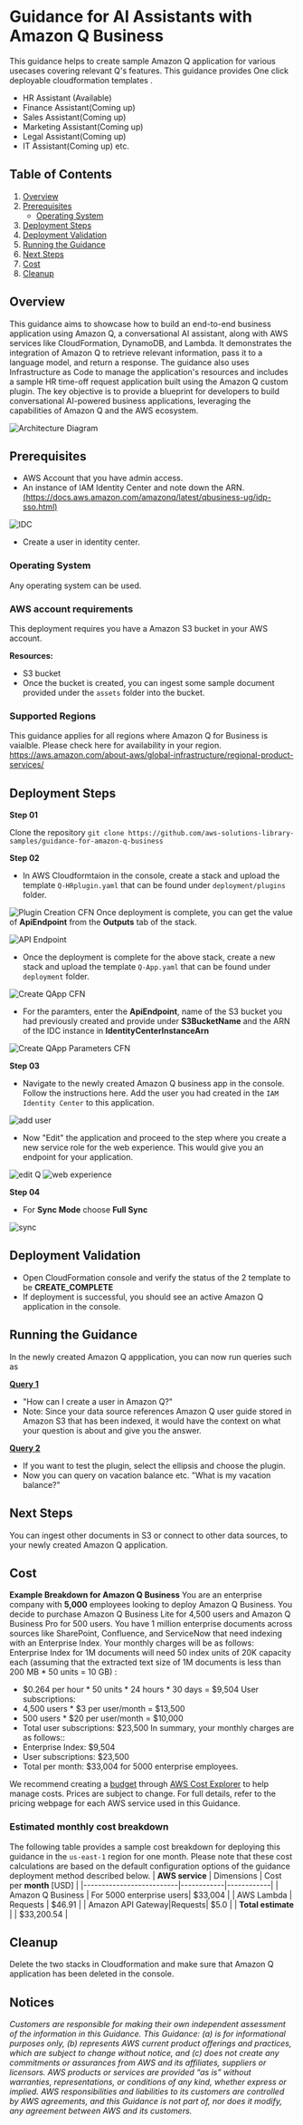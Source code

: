 # Guidance for AI Assistants with Amazon Q Business

This guidance helps to create sample Amazon Q application for various usecases covering relevant Q's features. This guidance provides One click deployable cloudformation templates .

* HR Assistant (Available)
* Finance Assistant(Coming up)
* Sales Assistant(Coming up)
* Marketing Assistant(Coming up)
* Legal Assistant(Coming up)
* IT Assistant(Coming up)
etc.

## Table of Contents 

1. [Overview](#overview)
2. [Prerequisites](#prerequisites)
    - [Operating System](#operating-system)
3. [Deployment Steps](#deployment-steps)
4. [Deployment Validation](#deployment-validation)
5. [Running the Guidance](#running-the-guidance)
6. [Next Steps](#next-steps)
7. [Cost](#cost)
8. [Cleanup](#cleanup)

## Overview

This guidance aims to showcase how to build an end-to-end business application using Amazon Q, a conversational AI assistant, along with AWS services like CloudFormation, DynamoDB, and Lambda. It demonstrates the integration of Amazon Q to retrieve relevant information, pass it to a language model, and return a response. The guidance also uses Infrastructure as Code to manage the application's resources and includes a sample HR time-off request application built using the Amazon Q custom plugin. The key objective is to provide a blueprint for developers to build conversational AI-powered business applications, leveraging the capabilities of Amazon Q and the AWS ecosystem.

![Architecture Diagram](./assets/archdiagram.png)

## Prerequisites 
- AWS Account that you have admin access.
-  An instance of IAM Identity Center and note down the ARN. [(https://docs.aws.amazon.com/amazonq/latest/qbusiness-ug/idp-sso.html)](https://docs.aws.amazon.com/singlesignon/latest/userguide/get-set-up-for-idc.html)

![IDC](assets/IDC.png?raw=true "IDC")
-  Create a user in identity center.

### Operating System 

Any operating system can be used.

### AWS account requirements

This deployment requires you have a Amazon S3 bucket in your AWS account.

**Resources:**
- S3 bucket 
- Once the bucket is created, you can ingest some sample document provided under the `assets` folder into the bucket.


### Supported Regions 

This guidance applies for all regions where Amazon Q for Business is vaialble. Please check here for availability in your region. https://aws.amazon.com/about-aws/global-infrastructure/regional-product-services/


## Deployment Steps

**Step 01**

Clone the repository ```git clone https://github.com/aws-solutions-library-samples/guidance-for-amazon-q-business ```

**Step 02**


- In AWS Cloudformtaion in the console, create a stack and upload the template `Q-HRplugin.yaml` that can be found under `deployment/plugins` folder.


![Plugin Creation CFN](assets/CreatePluginCFN.png?raw=true "Create Plugin CFN")
Once deployment is complete, you can get the value of  **ApiEndpoint** from the **Outputs** tab of the stack.

![API Endpoint](assets/APIEndpoint.png?raw=true "API Endpoint")
- Once the deployment is complete for the above stack, create a new stack and upload the template `Q-App.yaml` that can be found under `deployment` folder.

![Create QApp CFN](assets/CreateQAppCFN.png?raw=true "Create QApp CFN")
- For the paramters, enter the **ApiEndpoint**, name of the S3 bucket you had previously created and provide under **S3BucketName** and the ARN of the IDC instance in **IdentityCenterInstanceArn**

![Create QApp Parameters CFN](assets/CreateQAppParametersCFN.png?raw=true "Create QApp Parameters CFN")

**Step 03**
- Navigate to the newly created Amazon Q business app in the console. Follow the instructions here. Add the user you had created in the `IAM Identity Center` to this application.

![add user](assets/addUser.png?raw=true "Add User")

- Now "Edit" the application and proceed to the step where you create a new service role for the web experience. This would give you an endpoint for your application.

![edit Q](assets/editQ.png?raw=true "Edit Q")
![web experience](assets/webexperience.png?raw=true "Web Experience")
  
**Step 04**

- For **Sync Mode** choose **Full Sync**
  
![sync](assets/sync.png?raw=true "sync")

## Deployment Validation  

* Open CloudFormation console and verify the status of the 2 template to be **CREATE_COMPLETE**
* If deployment is successful, you should see an active Amazon Q application in the console.

## Running the Guidance 

In the newly created Amazon Q appplication, you can now run queries such as 

<u>**Query 1**</u>
- "How can I create a user in Amazon Q?"
- Note: Since your data source references Amazon Q user guide stored in Amazon S3 that has been indexed, it would have the context on what your question is about and give you the answer.

<u>**Query 2**</u>
- If you want to test the plugin, select the ellipsis and choose the plugin.
- Now you can query on vacation balance etc. "What is my vacation balance?"
  
## Next Steps 

You can ingest other documents in S3 or connect to other data sources, to your newly created Amazon Q application.


## Cost 
**Example Breakdown for Amazon Q Business**
You are an enterprise company with **5,000** employees looking to deploy Amazon Q Business. You decide to purchase Amazon Q Business Lite for 4,500 users and Amazon Q Business Pro for 500 users. You have 1 million enterprise documents across sources like SharePoint, Confluence, and ServiceNow that need indexing with an Enterprise Index. Your monthly charges will be as follows:
Enterprise Index for 1M documents will need 50 index units of 20K capacity each (assuming that the extracted text size of 1M documents is less than 200 MB * 50 units = 10 GB) :
* $0.264 per hour * 50 units * 24 hours * 30 days = $9,504
User subscriptions:
* 4,500 users * $3 per user/month = $13,500 
* 500 users * $20 per user/month = $10,000
* Total user subscriptions: $23,500
In summary, your monthly charges are as follows::
* Enterprise Index: $9,504
* User subscriptions: $23,500
* Total per month: $33,004 for 5000 enterprise employees.

We recommend creating a [budget](https://docs.aws.amazon.com/cost-management/latest/userguide/budgets-create.html) through [AWS Cost Explorer](http://aws.amazon.com/aws-cost-management/aws-cost-explorer/) to help manage costs. Prices are subject to change. For full details, refer to the pricing webpage for each AWS service used in this Guidance.

### Estimated monthly cost breakdown
The following table provides a sample cost breakdown for deploying this guidance  in the `us-east-1` region for one month.  Please note that these cost calculations are based on the default configuration options of the guidance deployment method described below.
| **AWS service**          | Dimensions | Cost per **month** \[USD\] |
|--------------------------|------------|------------|
| Amazon Q Business  | For 5000 enterprise users| \$33,004 |
| AWS Lambda    | Requests | \$46.91 |
| Amazon API Gateway|Requests| \$5.0 |
| **Total estimate** |  | \$33,200.54  |


## Cleanup 

Delete the two stacks in Cloudformation and make sure that Amazon Q application has been deleted in the console.

## Notices 

*Customers are responsible for making their own independent assessment of the information in this Guidance. This Guidance: (a) is for informational purposes only, (b) represents AWS current product offerings and practices, which are subject to change without notice, and (c) does not create any commitments or assurances from AWS and its affiliates, suppliers or licensors. AWS products or services are provided “as is” without warranties, representations, or conditions of any kind, whether express or implied. AWS responsibilities and liabilities to its customers are controlled by AWS agreements, and this Guidance is not part of, nor does it modify, any agreement between AWS and its customers.*

